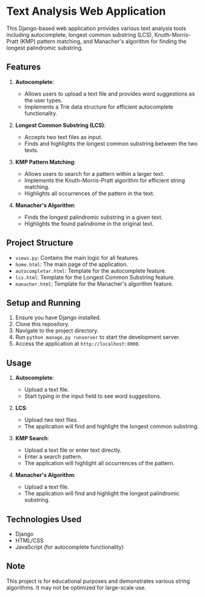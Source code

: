 # Text Analysis Web Application

This Django-based web application provides various text analysis tools including autocomplete, longest common substring (LCS), Knuth-Morris-Pratt (KMP) pattern matching, and Manacher's algorithm for finding the longest palindromic substring.

## Features

1. **Autocomplete**: 
   - Allows users to upload a text file and provides word suggestions as the user types.
   - Implements a Trie data structure for efficient autocomplete functionality.

2. **Longest Common Substring (LCS)**:
   - Accepts two text files as input.
   - Finds and highlights the longest common substring between the two texts.

3. **KMP Pattern Matching**:
   - Allows users to search for a pattern within a larger text.
   - Implements the Knuth-Morris-Pratt algorithm for efficient string matching.
   - Highlights all occurrences of the pattern in the text.

4. **Manacher's Algorithm**:
   - Finds the longest palindromic substring in a given text.
   - Highlights the found palindrome in the original text.

## Project Structure

- `views.py`: Contains the main logic for all features.
- `home.html`: The main page of the application.
- `autocompletar.html`: Template for the autocomplete feature.
- `lcs.html`: Template for the Longest Common Substring feature.
- `manacher.html`: Template for the Manacher's algorithm feature.

## Setup and Running

1. Ensure you have Django installed.
2. Clone this repository.
3. Navigate to the project directory.
4. Run `python manage.py runserver` to start the development server.
5. Access the application at `http://localhost:8000`.

## Usage

1. **Autocomplete**:
   - Upload a text file.
   - Start typing in the input field to see word suggestions.

2. **LCS**:
   - Upload two text files.
   - The application will find and highlight the longest common substring.

3. **KMP Search**:
   - Upload a text file or enter text directly.
   - Enter a search pattern.
   - The application will highlight all occurrences of the pattern.

4. **Manacher's Algorithm**:
   - Upload a text file.
   - The application will find and highlight the longest palindromic substring.

## Technologies Used

- Django
- HTML/CSS
- JavaScript (for autocomplete functionality)

## Note

This project is for educational purposes and demonstrates various string algorithms. It may not be optimized for large-scale use.
